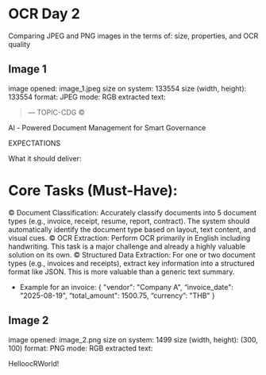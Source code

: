 # OCR Day 2


Comparing JPEG and PNG images in the terms of: size, properties, and OCR quality


## Image 1


image opened: image_1.jpeg
size on system: 133554
size (width, height): 133554
format: JPEG
mode: RGB
extracted text:

> — TOPIC-CDG ©

Al - Powered Document Management
for Smart Governance

EXPECTATIONS

What it should deliver:

# Core Tasks (Must-Have):
© Document Classification:
Accurately classify documents into 5 document types (e.g., invoice, receipt,
resume, report, contract).
The system should automatically identify the document type based on
layout, text content, and visual cues.
© OCR Extraction: Perform OCR primarily in English including handwriting. This
task is a major challenge and already a highly valuable solution on its own.
© Structured Data Extraction: For one or two document types (e.g., invoices and
receipts), extract key information into a structured format like JSON. This is
more valuable than a generic text summary.

- Example for an invoice:
{ "vendor": "Company A", “invoice_date": "2025-08-19", “total_amount": 1500.75,
“currency”: "THB" }




## Image 2


image opened: image_2.png
size on system: 1499
size (width, height): (300, 100)
format: PNG
mode: RGB
extracted text:

HelloocRWorld!

